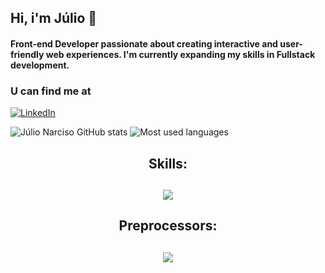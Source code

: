## Hi, i'm Júlio 👋
#### Front-end Developer passionate about creating interactive and user-friendly web experiences. I'm currently expanding my skills in Fullstack development.
### U can find me at
[![LinkedIn](https://img.shields.io/badge/LinkedIn-0077B5?style=for-the-badge&logo=linkedin&logoColor=white)](https://www.linkedin.com/in/julionarciso/)


  ![Júlio Narciso GitHub stats](https://github-readme-stats.vercel.app/api?username=Khai221&show_icons=true&theme=cobalt)
  ![Most used languages](https://github-readme-stats.vercel.app/api/top-langs/?username=Khai221&layout=)


<h2 align="center">Skills:<h2/>
  
<p align="center">
  <a href="https://skillicons.dev">
    <img src="https://skillicons.dev/icons?i=javascript,typescript,react,vue,html,css" />
  </a>
</p>


<h2 align="center">Preprocessors:<h2/>
<p align="center">
  <a href="https://skillicons.dev">
    <img src="https://skillicons.dev/icons?i=less,sass" />
  </a>
</p>



